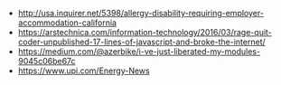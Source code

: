 * http://usa.inquirer.net/5398/allergy-disability-requiring-employer-accommodation-california
* https://arstechnica.com/information-technology/2016/03/rage-quit-coder-unpublished-17-lines-of-javascript-and-broke-the-internet/
* https://medium.com/@azerbike/i-ve-just-liberated-my-modules-9045c06be67c
* https://www.upi.com/Energy-News